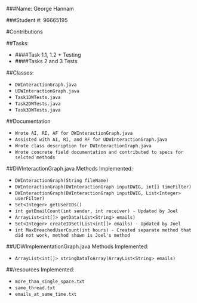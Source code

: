 ###Name: George Hannam

###Student #: 96665195

#Contributions

##Tasks:
* ####Task 1.1, 1.2 + Testing
* ####Tasks 2 and 3 Tests

##Classes:
* `DWInteractionGraph.java`
* `UDWInteractionGraph.java`
* `Task1DWTests.java`
* `Task2DWTests.java`
* `Task3DWTests.java`

##Documentation
* `Wrote AI, RI, AF for DWInteractionGraph.java`
* `Assisted with AI, RI, and RF for UDWInteractionGraph.java`
* `Wrote class description for DWInteractionGraph.java`
* `Wrote concrete field documentation and contributed to specs for selcted methods`

##DWInteractionGraph.java Methods Implemented:
* `DWInteractionGraph(String fileName)`
* `DWInteractionGraph(DWInteractionGraph inputDWIG, int[] timeFilter)`
* `DWInteractionGraph(DWInteractionGraph inputDWIG, List<Integer> userFilter)`
* `Set<Integer> getUserIDs()`
* `int getEmailCount(int sender, int receiver) - Updated by Joel`
* `ArrayList<int[]> getData(List<String> emails)`
* `Set<Integer> createIDSet(List<int[]> emails) - Updated by Joel`
* `int MaxBreachedUserCount(int hours) - Created separate method that did not work, method shown is Joel's method`

##UDWImplementationGraph.java Methods Implemented:
* `ArrayList<int[]> stringDataToArray(ArrayList<String> emails)`

##/resources Implemented:
* `more_than_single_space.txt`
* `same_thread.txt`
* `emails_at_same_time.txt`
